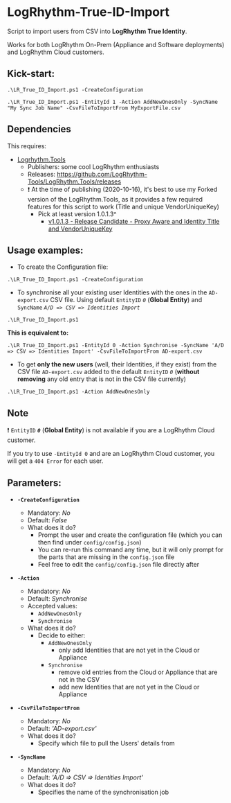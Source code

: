# LogRhythm-True-ID-Import
 Script to import users from CSV into **LogRhythm True Identity**.

Works for both LogRhythm On-Prem (Appliance and Software deployments) and LogRhythm Cloud customers.

## Kick-start:

`.\LR_True_ID_Import.ps1 -CreateConfiguration`

`.\LR_True_ID_Import.ps1 -EntityId 1 -Action AddNewOnesOnly -SyncName "My Sync Job Name" -CsvFileToImportFrom MyExportFile.csv`

## Dependencies

This requires:
- [Logrhythm.Tools](https://github.com/LogRhythm-Tools/LogRhythm.Tools)
	- Publishers: some cool LogRhythm enthusiasts
	- Releases: https://github.com/LogRhythm-Tools/LogRhythm.Tools/releases
	- :exclamation: At the time of publishing (2020-10-16), it's best to use my Forked version of the LogRhythm.Tools, as it provides a few required features for this script to work (Title and unique VendorUniqueKey)
		- Pick at least version 1.0.1.3^
			- [v1.0.1.3 - Release Candidate - Proxy Aware and Identity Title and VendorUniqueKey](https://github.com/TonyMasse/LogRhythm.Tools/releases/tag/v1.0.1.3-rc-proxy-title-vendoruniquekey)

## Usage examples:

- To create the Configuration file:

`.\LR_True_ID_Import.ps1 -CreateConfiguration`

- To synchronise all your existing user Identities with the ones in the `AD-export.csv` CSV file. Using default `EntityID` *`0`* (**Global Entity**) and `SyncName` *`A/D => CSV => Identities Import`*

`.\LR_True_ID_Import.ps1`

**This is equivalent to:**

`.\LR_True_ID_Import.ps1 -EntityId 0 -Action Synchronise -SyncName 'A/D => CSV => Identities Import' -CsvFileToImportFrom AD-export.csv`

- To get **only the new users** (well, their Identities, if they exist) from the CSV file `AD-export.csv` added to the default `EntityID` *`0`* (**without removing** any old entry that is not in the CSV file currently)

`.\LR_True_ID_Import.ps1 -Action AddNewOnesOnly`

## Note

:exclamation: `EntityID` ***`0`*** (**Global Entity**) is not available if you are a LogRhythm Cloud customer. 

If you try to use `-EntityId 0` and are an LogRhythm Cloud customer, you will get a `404 Error` for each user.

## Parameters:

- **`-CreateConfiguration`**
	- Mandatory: *No*
	- Default: *False*
	- What does it do?
		- Prompt the user and create the configuration file (which you can then find under `config/config.json`)
		- You can re-run this command any time, but it will only prompt for the parts that are missing in the `config.json` file
		- Feel free to edit the `config/config.json` file directly after

- **`-Action`**
	- Mandatory: *No*
	- Default: *Synchronise*
	- Accepted values:
		- `AddNewOnesOnly`
		- `Synchronise`
	- What does it do?
		- Decide to either:
	 		- `AddNewOnesOnly`
		 		- only add Identities that are not yet in the Cloud or Appliance
			- `Synchronise`
				- remove old entries from the Cloud or Appliance that are not in the CSV
				- add new Identities that are not yet in the Cloud or Appliance

- **`-CsvFileToImportFrom`**
	- Mandatory: *No*
	- Default: *'AD-export.csv'*
	- What does it do?
		- Specify which file to pull the Users' details from

- **`-SyncName`**
	- Mandatory: *No*
	- Default: *'A/D => CSV => Identities Import'*
	- What does it do?
		- Specifies the name of the synchronisation job
